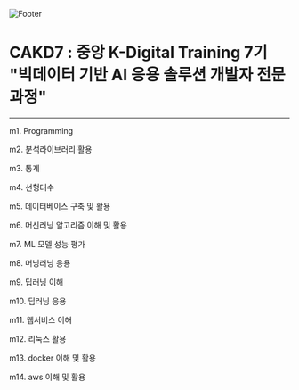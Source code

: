 ![Footer](https://capsule-render.vercel.app/api?type=waving&color=auto&height=200&section=footer)
# CAKD7 : 중앙 K-Digital Training 7기 "빅데이터 기반 AI 응용 솔루션 개발자 전문과정"

---
<p>m1. Programming</p>
<p>m2. 분석라이브러리 활용</p>
<p>m3. 통계</p>
<p>m4. 선형대수</p>
<p>m5. 데이터베이스 구축 및 활용</p>
<p>m6. 머신러닝 알고리즘 이해 및 활용</p>
<p>m7. ML 모델 성능 평가</p>
<p>m8. 머닝러닝 응용</p>
<p>m9. 딥러닝 이해</p>
<p>m10. 딥러닝 응용</p>
<p>m11. 웹서비스 이해</p>
<p>m12. 리눅스 활용</p>
<p>m13. docker 이해 및 활용</p>
<p>m14. aws 이해 및 활용</p>
